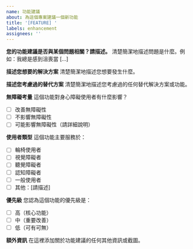 ```yaml
---
name: 功能建議
about: 為這個專案建議一個新功能
title: '[FEATURE] '
labels: enhancement
assignees: ''
---
```


**您的功能建議是否與某個問題相關？請描述。**
清楚簡潔地描述問題是什麼。例如：我總是感到沮喪當 [...]

**描述您想要的解決方案**
清楚簡潔地描述您想要發生什麼。

**描述您考慮過的替代方案**
清楚簡潔地描述您考慮過的任何替代解決方案或功能。

**無障礙考量**
這個功能對身心障礙使用者有什麼影響？
- [ ] 改善無障礙性
- [ ] 不影響無障礙性
- [ ] 可能影響無障礙性（請詳細說明）

**使用者類型**
這個功能主要服務於：
- [ ] 輪椅使用者
- [ ] 視覺障礙者
- [ ] 聽覺障礙者
- [ ] 認知障礙者
- [ ] 一般使用者
- [ ] 其他：[請描述]

**優先級**
您認為這個功能的優先級是：
- [ ] 高（核心功能）
- [ ] 中（重要改善）
- [ ] 低（可有可無）

**額外資訊**
在這裡添加關於功能建議的任何其他資訊或截圖。

